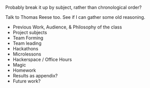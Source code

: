 Probably break it up by subject, rather than chronological order?

Talk to Thomas Reese too. See if I can gather some old reasoning.

* Previous Work, Audience, & Philosophy of the class
* Project subjects
* Team Forming
* Team leading
* Hackathons
* Microlessons
* Hackerspace / Office Hours
* Magic
* Homework
* Results as appendix?
* Future work?
